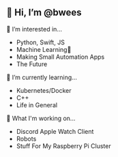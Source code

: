 👋 Hi, I’m @bwees
---

👀 I’m interested in...
- Python, Swift, JS
- Machine Learning🤖
- Making Small Automation Apps
- The Future

🌱 I’m currently learning...
- Kubernetes/Docker
- C++
- Life in General

🔨 What I'm working on...
- Discord Apple Watch Client
- Robots
- Stuff For My Raspberry Pi Cluster
